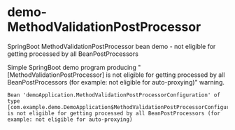 # demo-MethodValidationPostProcessor
SpringBoot MethodValidationPostProcessor bean demo - not eligible for getting processed by all BeanPostProcessors 

Simple SpringBoot demo program producing "[MethodValidationPostProcessor] is not eligible for getting processed by all BeanPostProcessors (for example: not eligible for auto-proxying)" warning.


```
Bean 'demoApplication.MethodValidationPostProcessorConfiguration' of type 
[com.example.demo.DemoApplication$MethodValidationPostProcessorConfiguration$$EnhancerBySpringCGLIB$$f5eff55f] 
is not eligible for getting processed by all BeanPostProcessors (for example: not eligible for auto-proxying)
```
